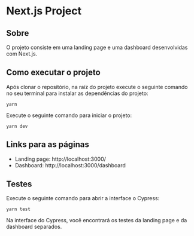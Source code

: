 # Next.js Project

## Sobre

O projeto consiste em uma landing page e uma dashboard desenvolvidas com Next.js.

## Como executar o projeto

Após clonar o repositório, na raíz do projeto execute o seguinte comando no seu terminal para instalar as dependências do projeto:

```
yarn
```

Execute o seguinte comando para iniciar o projeto:

```
yarn dev
```

## Links para as páginas

- Landing page: http://localhost:3000/
- Dashboard: http://localhost:3000/dashboard

## Testes

Execute o seguinte comando para abrir a interface o Cypress:

```
yarn test
```

Na interface do Cypress, você encontrará os testes da landing page e da dashboard separados.
